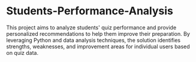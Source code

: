 # Students-Performance-Analysis
This project aims to analyze students' quiz performance and provide personalized recommendations to help them improve their preparation. By leveraging Python and data analysis techniques, the solution identifies strengths, weaknesses, and improvement areas for individual users based on quiz data.
